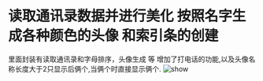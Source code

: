# 读取通讯录数据并进行美化 按照名字生成各种颜色的头像 和索引条的创建
里面封装有读取通讯录和字母排序，头像生成 等
 增加了打电话的功能,以及头像名称长度大于2只显示后俩个,当俩个时直接显示俩个.
  <img src="https://raw.githubusercontent.com/hackxhj/BeautyAddressBook/master/ok.png" alt="show" title="show">
 

